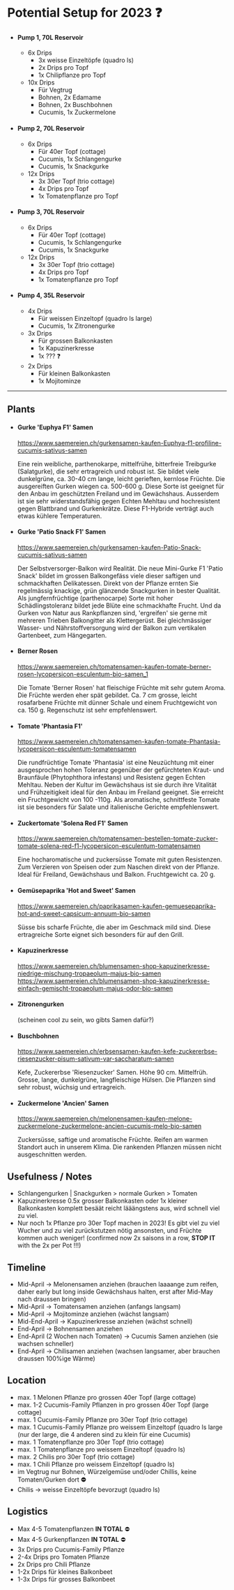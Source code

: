 # Potential Setup for 2023 ❓

- #### Pump 1, 70L Reservoir
  - 6x Drips
    - 3x weisse Einzeltöpfe (quadro ls)
    - 2x Drips pro Topf
    - 1x Chilipflanze pro Topf
  - 10x Drips
    - Für Vegtrug
    - Bohnen, 2x Edamame
    - Bohnen, 2x Buschbohnen
    - Cucumis, 1x Zuckermelone

- #### Pump 2, 70L Reservoir
  - 6x Drips
    - Für 40er Topf (cottage)
    - Cucumis, 1x Schlangengurke
    - Cucumis, 1x Snackgurke
  - 12x Drips
    - 3x 30er Topf (trio cottage)
    - 4x Drips pro Topf
    - 1x Tomatenpflanze pro Topf

- #### Pump 3, 70L Reservoir
  - 6x Drips
    - Für 40er Topf (cottage)
    - Cucumis, 1x Schlangengurke
    - Cucumis, 1x Snackgurke
  - 12x Drips
    - 3x 30er Topf (trio cottage)
    - 4x Drips pro Topf
    - 1x Tomatenpflanze pro Topf

- #### Pump 4, 35L Reservoir
  - 4x Drips
    - Für weissen Einzeltopf (quadro ls large)
    - Cucumis, 1x Zitronengurke
  - 3x Drips
    - Für grossen Balkonkasten 
    - 1x Kapuzinerkresse
    - 1x ??? ❓
  - 2x Drips
    - Für kleinen Balkonkasten
    - 1x Mojitominze 

---

## Plants

- #### Gurke 'Euphya F1' Samen
  https://www.saemereien.ch/gurkensamen-kaufen-Euphya-f1-profiline-cucumis-sativus-samen
  
  Eine rein weibliche, parthenokarpe, mittelfrühe, bitterfreie Treibgurke (Salatgurke), die sehr ertragreich und robust ist. Sie bildet viele dunkelgrüne, ca. 30-40 cm lange, leicht gerieften, kernlose Früchte. Die ausgereiften Gurken wiegen ca. 500-600 g. Diese Sorte ist geeignet für den Anbau im geschützten Freiland und im Gewächshaus. Ausserdem ist sie sehr widerstandsfähig gegen Echten Mehltau und hochresistent gegen Blattbrand und Gurkenkrätze. Diese F1-Hybride verträgt auch etwas kühlere Temperaturen.

- #### Gurke 'Patio Snack F1' Samen
  https://www.saemereien.ch/gurkensamen-kaufen-Patio-Snack-cucumis-sativus-samen

  Der Selbstversorger-Balkon wird Realität. Die neue Mini-Gurke F1 'Patio Snack' bildet im grossen Balkongefäss viele dieser saftigen und schmackhaften Delikatessen. Direkt von der Pflanze ernten Sie regelmässig knackige, grün glänzende Snackgurken in bester Qualität. Als jungfernfrüchtige (parthenocarpe) Sorte mit hoher Schädlingstoleranz bildet jede Blüte eine schmackhafte Frucht. Und da Gurken von Natur aus Rankpflanzen sind, 'ergreifen' sie gerne mit mehreren Trieben Balkongitter als Klettergerüst. Bei gleichmässiger Wasser- und Nährstoffversorgung wird der Balkon zum vertikalen Gartenbeet, zum Hängegarten.

- #### Berner Rosen
  https://www.saemereien.ch/tomatensamen-kaufen-tomate-berner-rosen-lycopersicon-esculentum-bio-samen_1

  Die Tomate 'Berner Rosen' hat fleischige Früchte mit sehr gutem Aroma. Die Früchte werden eher spät gebildet. Ca. 7 cm grosse, leicht rosafarbene Früchte mit dünner Schale und einem Fruchtgewicht von ca. 150 g. Regenschutz ist sehr empfehlenswert.

- #### Tomate 'Phantasia F1'
  https://www.saemereien.ch/tomatensamen-kaufen-tomate-Phantasia-lycopersicon-esculentum-tomatensamen

  Die rundfrüchtige Tomate 'Phantasia' ist eine Neuzüchtung mit einer ausgesprochen hohen Toleranz gegenüber der gefürchteten Kraut- und Braunfäule (Phytophthora infestans) und Resistenz gegen Echten Mehltau.
  Neben der Kultur im Gewächshaus ist sie durch ihre Vitalität und Frühzeitigkeit ideal für den Anbau im Freiland geeignet.
  Sie erreicht ein Fruchtgewicht von 100 -110g.
  Als aromatische, schnittfeste Tomate ist sie besonders für Salate und italienische Gerichte empfehlenswert.

- #### Zuckertomate 'Solena Red F1' Samen
  https://www.saemereien.ch/tomatensamen-bestellen-tomate-zucker-tomate-solena-red-f1-lycopersicon-esculentum-tomatensamen

  Eine hocharomatische und zuckersüsse Tomate mit guten Resistenzen. Zum Verzieren von Speisen oder zum Naschen direkt von der Pflanze. Ideal für Freiland, Gewächshaus und Balkon. Fruchtgewicht ca. 20 g.

- #### Gemüsepaprika 'Hot and Sweet' Samen
  https://www.saemereien.ch/paprikasamen-kaufen-gemuesepaprika-hot-and-sweet-capsicum-annuum-bio-samen

  Süsse bis scharfe Früchte, die aber im Geschmack mild sind. Diese ertragreiche Sorte eignet sich besonders für auf den Grill.
  
- #### Kapuzinerkresse
  https://www.saemereien.ch/blumensamen-shop-kapuzinerkresse-niedrige-mischung-tropaeolum-majus-bio-samen
  https://www.saemereien.ch/blumensamen-shop-kapuzinerkresse-einfach-gemischt-tropaeolum-majus-odor-bio-samen

- #### Zitronengurken 
  (scheinen cool zu sein, wo gibts Samen dafür?)
  
- #### Buschbohnen
  https://www.saemereien.ch/erbsensamen-kaufen-kefe-zuckererbse-riesenzucker-pisum-sativum-var-saccharatum-samen
  
  Kefe, Zuckererbse 'Riesenzucker' Samen.
  Höhe 90 cm. Mittelfrüh. Grosse, lange, dunkelgrüne, langfleischige Hülsen. Die Pflanzen sind sehr robust, wüchsig und ertragreich.

- #### Zuckermelone 'Ancien' Samen
  https://www.saemereien.ch/melonensamen-kaufen-melone-zuckermelone-zuckermelone-ancien-cucumis-melo-bio-samen

  Zuckersüsse, saftige und aromatische Früchte. Reifen am warmen Standort auch in unserem Klima. Die rankenden Pflanzen müssen nicht ausgeschnitten werden.


## Usefulness / Notes

- Schlangengurken | Snackgurken > normale Gurken > Tomaten
- Kapuzinerkresse 0.5x grosser Balkonkasten oder 1x kleiner Balkonkasten komplett besäät reicht lääängstens aus, wird schnell viel zu viel.
- Nur noch 1x Pflanze pro 30er Topf machen in 2023! Es gibt viel zu viel Wucher und zu viel zurückstutzen nötig ansonsten, und Früchte kommen auch weniger! (confirmed now 2x saisons in a row, **STOP IT** with the 2x per Pot !!!)


## Timeline

- Mid-April -> Melonensamen anziehen (brauchen laaaange zum reifen, daher early but long inside Gewächshaus halten, erst after Mid-May nach draussen bringen)
- Mid-April -> Tomatensamen anziehen (anfangs langsam)
- Mid-April -> Mojitominze anziehen (wächst langsam)
- Mid-End-April -> Kapuzinerkresse anziehen (wächst schnell)
- End-April -> Bohnensamen anziehen
- End-April (2 Wochen nach Tomaten) -> Cucumis Samen anziehen (sie wachsen schneller)
- End-April -> Chilisamen anziehen (wachsen langsamer, aber brauchen draussen 100%ige Wärme)

## Location

- max. 1 Melonen Pflanze pro grossen 40er Topf (large cottage)
- max. 1-2 Cucumis-Family Pflanzen in pro grossen 40er Topf (large cottage)
- max. 1 Cucumis-Family Pflanze pro 30er Topf (trio cottage)
- max. 1 Cucumis-Family Pflanze pro weissem Einzeltopf (quadro ls large (nur der large, die 4 anderen sind zu klein für eine Cucumis)
- max. 1 Tomatenpflanze pro 30er Topf (trio cottage)
- max. 1 Tomatenpflanze pro weissem Einzeltopf (quadro ls)
- max. 2 Chilis pro 30er Topf (trio cottage)
- max. 1 Chili Pflanze pro weissem Einzeltopf (quadro ls)
- im Vegtrug nur Bohnen, Würzelgemüse und/oder Chillis, keine Tomaten/Gurken dort **:no_entry:**
- Chilis -> weisse Einzeltöpfe bevorzugt (quadro ls)

## Logistics

- Max 4-5 Tomatenpflanzen **IN TOTAL** ⛔
- Max 4-5 Gurkenpflanzen **IN TOTAL** ⛔
- 3x Drips pro Cucumis-Family Pflanze
- 2-4x Drips pro Tomaten Pflanze
- 2x Drips pro Chili Pflanze
- 1-2x Drips für kleines Balkonbeet
- 1-3x Drips für grosses Balkonbeet
